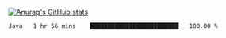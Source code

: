 [![Anurag's GitHub stats](https://github-readme-stats.vercel.app/api?username=sebasphere&count_private=true&theme=tokyonight)](https://github.com/anuraghazra/github-readme-stats)

<!--START_SECTION:waka-->
```text
Java   1 hr 56 mins    █████████████████████████   100.00 % 
```
<!--END_SECTION:waka-->
